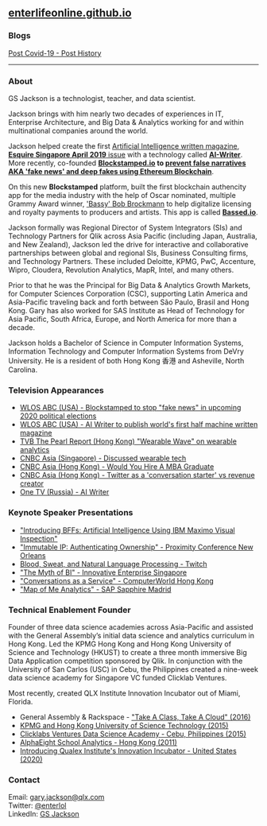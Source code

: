 ## [enterlifeonline.github.io](https://enterlifeonline.github.io)

### Blogs

[Post Covid-19 - Post History](#)

- - -

### About

GS Jackson is a technologist, teacher, and data scientist.

Jackson brings with him nearly two decades of experiences in IT, Enterprise Architecture, and Big Data & Analytics working for and within multinational companies around the world.

Jackson helped create the first [Artificial Intelligence written magazine, **Esquire Singapore April 2019** issue](https://wlos.com/news/local/wnc-writer-part-of-international-magazines-artificial-intelligence-team) with a technology called **[AI-Writer](http://ai-writer.com/)**. More recently, co-founded **[Blockstamped.io](https://blockstamped.io) to [prevent false narratives AKA 'fake news' and deep fakes using Ethereum Blockchain](https://wlos.com/news/local/one-company-works-to-prevent-spread-of-fake-videos)**.

On this new **Blockstamped** platform, built the first blockchain authencity app for the media industry with the help of Oscar nominated, multiple Grammy Award winner, ['Bassy' Bob Brockmann](http://www.bassybob.com/) to help digitalize licensing and royalty payments to producers and artists. This app is called **[Bassed.io](https://www.facebook.com/blockstamped/videos/510817576274052)**.

Jackson formally was Regional Director of System Integrators (SIs) and Technology Partners for Qlik across Asia Pacific (including Japan, Australia, and New Zealand), Jackson led the drive for interactive and collaborative partnerships between global and regional SIs, Business Consulting firms, and Technology Partners. These included Deloitte, KPMG, PwC, Accenture, Wipro, Cloudera, Revolution Analytics, MapR, Intel, and many others.

Prior to that he was the Principal for Big Data & Analytics Growth Markets, for Computer Sciences Corporation (CSC), supporting Latin America and Asia-Pacific traveling back and forth between São Paulo, Brasil and Hong Kong. Gary has also worked for SAS Institute as Head of Technology for Asia Pacific, South Africa, Europe, and North America for more than a decade.

Jackson holds a Bachelor of Science in Computer Information Systems, Information Technology and Computer Information Systems from DeVry University. He is a resident of both Hong Kong 香港 and Asheville, North Carolina.

### Television Appearances

- [WLOS ABC (USA) - Blockstamped to stop "fake news" in upcoming 2020 political elections](http://bit.ly/39XDAsi)
- [WLOS ABC (USA) - AI Writer to publish world's first half machine written magazine](https://goo.gl/yHRDte)
- [TVB The Pearl Report (Hong Kong) "Wearable Wave" on wearable analytics](https://youtu.be/yiGbVdqIzb0)
- [CNBC Asia (Singapore) - Discussed wearable tech](https://cnb.cx/2UuwntT)
- [CNBC Asia (Hong Kong) - Would You Hire A MBA Graduate](https://cnb.cx/2UtHymt)
- [CNBC Asia (Hong Kong) - Twitter as a 'conversation starter' vs revenue creator](https://cnb.cx/3cIwCYl)
- [One TV (Russia) - AI Writer](https://bit.ly/39DSmor)

### Keynote Speaker Presentations

- ["Introducing BFFs: Artificial Intelligence Using IBM Maximo Visual Inspection"](https://youtu.be/usShnmnwzh4)
- ["Immutable IP: Authenticating Ownership" - Proximity Conference New Orleans](https://youtu.be/gahnhshkAyM)
- [Blood, Sweat, and Natural Language Processing - Twitch](https://youtu.be/qK3ZiM3qIfk)
- ["The Myth of BI" - Innovative Enterprise Singapore](https://youtu.be/oK9NsDv6F_c)
- ["Conversations as a Service" - ComputerWorld Hong Kong](https://youtu.be/RoL1CldBKhg)
- ["Map of Me Analytics" - SAP Sapphire Madrid](https://youtu.be/fjTq-3Us9Cw)

### Technical Enablement Founder

Founder of three data science academies across Asia-Pacific and assisted with the General Assembly’s initial data science and analytics curriculum in Hong Kong. Led the KPMG Hong Kong and Hong Kong University of Science and Technology (HKUST) to create a three month immersive Big Data Application competition sponsored by Qlik. In conjunction with the University of San Carlos (USC) in Cebu, the Philippines created a nine-week data science academy for Singapore VC funded Clicklab Ventures.

Most recently, created QLX Institute Innovation Incubator out of Miami, Florida.

- General Assembly & Rackspace - ["Take A Class, Take A Cloud" (2016)](https://vimeo.com/149488960)
- [KPMG and Hong Kong University of Science Technology (2015)](https://youtu.be/rgLB45tGZJY)
- [Clicklabs Ventures Data Science Academy - Cebu, Philippines (2015)](https://youtu.be/JDPozb7OXiA)
- [AlphaEight School Analytics - Hong Kong (2011)](https://youtu.be/LX-j80wnv7c)
- [Introducing Qualex Institute's Innovation Incubator - United States (2020)](https://youtu.be/nklGxLRSRWY)

### Contact

Email: [gary.jackson@qlx.com](mailto:gary.jackson@qlx.com)<br>
Twitter: [@enterlol](https://twitter.com/enterlol)<br>
LinkedIn: [GS Jackson](https://www.linkedin.com/in/gsjackson/)


